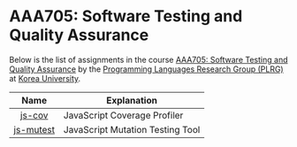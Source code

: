 # AAA705: Software Testing and Quality Assurance

Below is the list of assignments in the course [AAA705: Software Testing and
Quality Assurance](https://plrg.korea.ac.kr/courses/aaa705/) by the
[Programming Languages Research Group (PLRG)](https://plrg.korea.ac.kr/) at
[Korea University](https://korea.ac.kr).

| Name                                                                                  | Explanation                                                          |
| :-----------------------------------------------------------------------------------: | -------------------------------------------------------------------- |
| [js-cov](https://github.com/ku-plrg-classroom/js-cov)                                 | JavaScript Coverage Profiler                                         |
| [js-mutest](https://github.com/ku-plrg-classroom/js-mutest)                           | JavaScript Mutation Testing Tool                                     |
